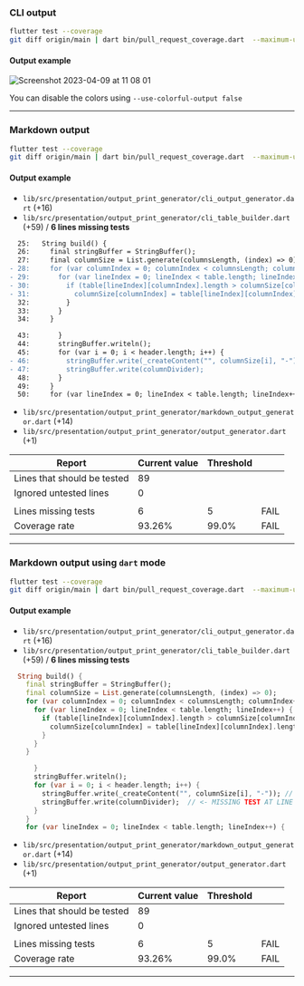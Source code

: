 ### CLI output

```bash
flutter test --coverage
git diff origin/main | dart bin/pull_request_coverage.dart  --maximum-uncovered-lines 5 --minimum-coverage 99    
```
#### Output example

![Screenshot 2023-04-09 at 11 08 01](https://user-images.githubusercontent.com/7644323/230777531-9a845de5-09a8-4914-b8a6-7ead78d7cb9e.png)

You can disable the colors using `--use-colorful-output false`

____
### Markdown output

```bash
flutter test --coverage
git diff origin/main | dart bin/pull_request_coverage.dart  --maximum-uncovered-lines 5 --minimum-coverage 99 --output-mode markdown    
```

#### Output example
- `lib/src/presentation/output_print_generator/cli_output_generator.dart` (+16)
- `lib/src/presentation/output_print_generator/cli_table_builder.dart` (+59) / **6 lines missing tests**
```diff
  25:   String build() {
  26:     final stringBuffer = StringBuffer();
  27:     final columnSize = List.generate(columnsLength, (index) => 0);
- 28:     for (var columnIndex = 0; columnIndex < columnsLength; columnIndex++) {
- 29:       for (var lineIndex = 0; lineIndex < table.length; lineIndex++) {
- 30:         if (table[lineIndex][columnIndex].length > columnSize[columnIndex]) {
- 31:           columnSize[columnIndex] = table[lineIndex][columnIndex].length;
  32:         }
  33:       }
  34:     }
```
```diff
  43:       }
  44:       stringBuffer.writeln();
  45:       for (var i = 0; i < header.length; i++) {
- 46:         stringBuffer.write(_createContent("", columnSize[i], "-"));
- 47:         stringBuffer.write(columnDivider);
  48:       }
  49:     }
  50:     for (var lineIndex = 0; lineIndex < table.length; lineIndex++) {
```
- `lib/src/presentation/output_print_generator/markdown_output_generator.dart` (+14)
- `lib/src/presentation/output_print_generator/output_generator.dart` (+1)

|           Report            | Current value | Threshold |      |
|-----------------------------|---------------|-----------|------|
| Lines that should be tested |      89       |           |      |
|   Ignored untested lines    |       0       |           |      |
|                             |               |           |      |
|     Lines missing tests     |       6       |     5     | FAIL |
|        Coverage rate        |    93.26%     |   99.0%   | FAIL |
____
### Markdown output using `dart` mode

```bash
flutter test --coverage
git diff origin/main | dart bin/pull_request_coverage.dart  --maximum-uncovered-lines 5 --minimum-coverage 99 --output-mode markdown --markdown-mode dart 
```

#### Output example
- `lib/src/presentation/output_print_generator/cli_output_generator.dart` (+16)
- `lib/src/presentation/output_print_generator/cli_table_builder.dart` (+59) / **6 lines missing tests**
```dart
  String build() {
    final stringBuffer = StringBuffer();
    final columnSize = List.generate(columnsLength, (index) => 0);
    for (var columnIndex = 0; columnIndex < columnsLength; columnIndex++) {	// <- MISSING TEST AT LINE 28
      for (var lineIndex = 0; lineIndex < table.length; lineIndex++) {	// <- MISSING TEST AT LINE 29
        if (table[lineIndex][columnIndex].length > columnSize[columnIndex]) {	// <- MISSING TEST AT LINE 30
          columnSize[columnIndex] = table[lineIndex][columnIndex].length;	// <- MISSING TEST AT LINE 31
        }
      }
    }
```
```dart
      }
      stringBuffer.writeln();
      for (var i = 0; i < header.length; i++) {
        stringBuffer.write(_createContent("", columnSize[i], "-"));	// <- MISSING TEST AT LINE 46
        stringBuffer.write(columnDivider);	// <- MISSING TEST AT LINE 47
      }
    }
    for (var lineIndex = 0; lineIndex < table.length; lineIndex++) {
```
- `lib/src/presentation/output_print_generator/markdown_output_generator.dart` (+14)
- `lib/src/presentation/output_print_generator/output_generator.dart` (+1)

|           Report            | Current value | Threshold |      |
|-----------------------------|---------------|-----------|------|
| Lines that should be tested |      89       |           |      |
|   Ignored untested lines    |       0       |           |      |
|                             |               |           |      |
|     Lines missing tests     |       6       |     5     | FAIL |
|        Coverage rate        |    93.26%     |   99.0%   | FAIL |

____